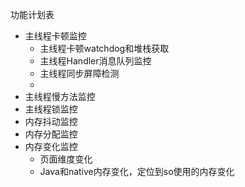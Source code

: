 功能计划表

* 主线程卡顿监控
  * 主线程卡顿watchdog和堆栈获取 
  * 主线程Handler消息队列监控
  * 主线程同步屏障检测
  * 
* 主线程慢方法监控
* 主线程锁监控
* 内存抖动监控
* 内存分配监控
* 内存变化监控
  * 页面维度变化
  * Java和native内存变化，定位到so使用的内存变化
